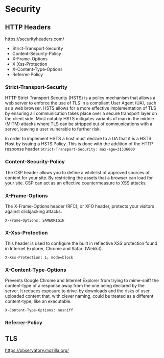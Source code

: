 # Security

## HTTP Headers

https://securityheaders.com/

* Strict-Transport-Security
* Content-Security-Policy
* X-Frame-Options
* X-Xss-Protection
* X-Content-Type-Options
* Referrer-Policy


### Strict-Transport-Security

HTTP Strict Transport Security (HSTS) is a policy mechanism that allows a web server to enforce the use of TLS in a compliant User Agent (UA), such as a web browser. HSTS allows for a more effective implementation of TLS by ensuring all communication takes place over a secure transport layer on the client side. Most notably HSTS mitigates variants of man in the middle (MiTM) attacks where TLS can be stripped out of communications with a server, leaving a user vulnerable to further risk.

In order to implement HSTS a host must declare to a UA that it is a HSTS Host by issuing a HSTS Policy. This is done with the addition of the HTTP response header `Strict-Transport-Security: max-age=31536000`

### Content-Security-Policy

The CSP header allows you to define a whitelist of approved sources of content for your site. By restricting the assets that a browser can load for your site. CSP can act as an effective countermeasure to XSS attacks.

### X-Frame-Options

The X-Frame-Options header (RFC), or XFO header, protects your visitors against clickjacking attacks.

`X-Frame-Options: SAMEORIGIN`

### X-Xss-Protection

This header is used to configure the built in reflective XSS protection found in Internet Explorer, Chrome and Safari (Webkit).

`X-Xss-Protection: 1; mode=block`

### X-Content-Type-Options

Prevents Google Chrome and Internet Explorer from trying to mime-sniff the content-type of a response away from the one being declared by the server. It reduces exposure to drive-by downloads and the risks of user uploaded content that, with clever naming, could be treated as a different content-type, like an executable.

`X-Content-Type-Options: nosniff`

### Referrer-Policy

## TLS

https://observatory.mozilla.org/